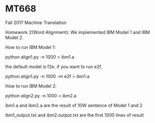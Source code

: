 # MT668
Fall 2017 Machine Translation

Homework 2(Word Alignment): We implemented IBM Model 1 and IBM Model 2.

How to run IBM Model 1:

python align1.py -n 1000 > ibm1.a

the default model is f2e. if you want to run e2f,

python align1.py -n 1000 -m e2f > ibm1.a

How to run IBM Model 2:

python align2.py -n 1000 > ibm2.a


ibm1.a and ibm2.a are the result of 10W sentence of Model 1 and 2

ibm1_output.txt and ibm2.output.txt are the first 1000 lines of result
